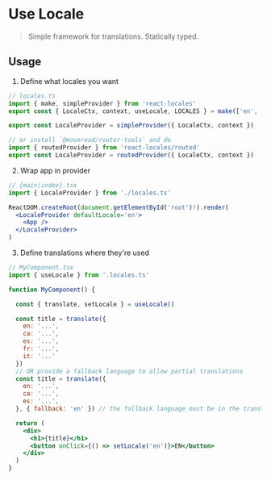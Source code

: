 # Use Locale

> Simple framework for translations. Statically typed.

## Usage

1. Define what locales you want

  ```jsx
  // locales.ts
  import { make, simpleProvider } from 'react-locales'
  export const { LocaleCtx, context, useLocale, LOCALES } = make(['en', 'es', 'ca'], { fallback: 'en' })
  
  export const LocaleProvider = simpleProvider({ LocaleCtx, context })
  
  // or install `@moveread/router-tools` and do
  import { routedProvider } from 'react-locales/routed'
  export const LocaleProvider = routedProvider({ LocaleCtx, context })
  ```


2. Wrap app in provider

  ```jsx
  // {main|index}.tsx
  import { LocaleProvider } from './locales.ts'

  ReactDOM.createRoot(document.getElementById('root')!).render(
    <LocaleProvider defaultLocale='en'>
      <App />
    </LocaleProvider>
  )
  ```

3. Define translations where they're used

  ```jsx
  // MyComponent.tsx
  import { useLocale } from '.locales.ts'

  function MyComponent() {

    const { translate, setLocale } = useLocale()

    const title = translate({
      en: '...',
      ca: '...',
      es: '...',
      fr: '...',
      it: '...'
    })
    // OR provide a fallback language to allow partial translations
    const title = translate({
      en: '...',
      ca: '...',
      es: '...',
    }, { fallback: 'en' }) // the fallback language must be in the translations, ofc

    return (
      <div>
        <h1>{title}</h1>
        <button onClick={() => setLocale('en')}>EN</button>
      </div>
    )
  }
  ```